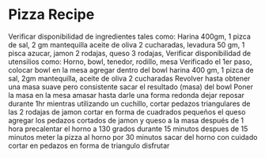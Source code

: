 # Pizza Recipe 
Verificar disponibilidad de ingredientes tales como: Harina 400gm, 1 pizca de sal, 2 gm mantequilla
aceite de oliva 2 cucharadas, levadura 50 gm, 1 pisca azucar, jamon 2 rodajas, queso 3 rodajas, 
Verificar disponibilidad de utensilios como: Horno, bowl, tenedor, rodillo, mesa
Verificado el 1er paso, colocar bowl en la mesa
agregar dentro del bowl harina 400 gm, 1 pizca de sal, 2gm mantequilla, aceite de oliva 2 cucharadas
Revolver hasta obtener una masa suave pero consistente 
sacar el resultado (masa) del bowl
Poner la masa en la mesa 
amasar hasta darle una forma redonda 
dejar reposar durante 1hr
mientras utilizando un cuchillo, cortar pedazos triangulares de las 2 rodajas de jamon 
cortar en forma de cuadrados pequeños el queso 
agregar los pedazos cortados de jamon y queso a la masa después de 1 hora 
precalentar el horno a 130 grados durante 15 minutos
despues de 15 minutos meter la pizza al horno por 30 minutos 
sacar del horno con cuidado
cortar en pedazos en forma de triangulo 
disfrutar
